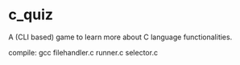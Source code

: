 # c_quiz
A (CLI based) game to learn more about C language functionalities.

compile:
  gcc filehandler.c runner.c selector.c